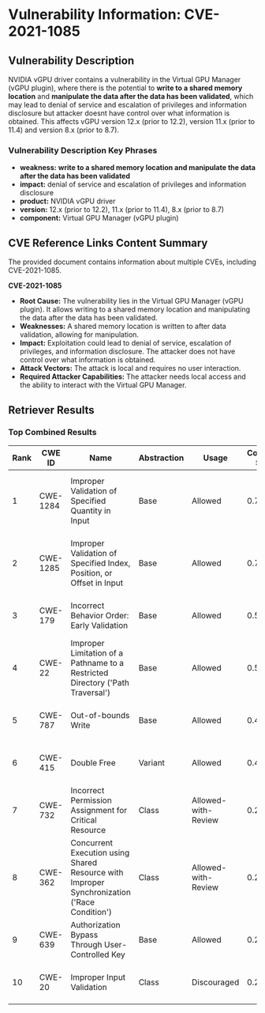 # Vulnerability Information: CVE-2021-1085

## Vulnerability Description
NVIDIA vGPU driver contains a vulnerability in the Virtual GPU Manager (vGPU plugin), where there is the potential to **write to a shared memory location** and **manipulate the data after the data has been validated**, which may lead to denial of service and escalation of privileges and information disclosure but attacker doesnt have control over what information is obtained. This affects vGPU version 12.x (prior to 12.2), version 11.x (prior to 11.4) and version 8.x (prior to 8.7).

### Vulnerability Description Key Phrases
- **weakness:** **write to a shared memory location and manipulate the data after the data has been validated**
- **impact:** denial of service and escalation of privileges and information disclosure
- **product:** NVIDIA vGPU driver
- **version:** 12.x (prior to 12.2), 11.x (prior to 11.4), 8.x (prior to 8.7)
- **component:** Virtual GPU Manager (vGPU plugin)

## CVE Reference Links Content Summary
The provided document contains information about multiple CVEs, including CVE-2021-1085.

**CVE-2021-1085**

*   **Root Cause:** The vulnerability lies in the Virtual GPU Manager (vGPU plugin). It allows writing to a shared memory location and manipulating the data after the data has been validated.
*   **Weaknesses:** A shared memory location is written to after data validation, allowing for manipulation.
*  **Impact:** Exploitation could lead to denial of service, escalation of privileges, and information disclosure. The attacker does not have control over what information is obtained.
*   **Attack Vectors:** The attack is local and requires no user interaction.
*   **Required Attacker Capabilities:** The attacker needs local access and the ability to interact with the Virtual GPU Manager.

## Retriever Results

### Top Combined Results

| Rank | CWE ID | Name | Abstraction | Usage | Combined Score | Retrievers | Individual Scores |
|------|--------|------|-------------|-------|---------------|------------|-------------------|
| 1 | CWE-1284 | Improper Validation of Specified Quantity in Input | Base | Allowed | 0.7669 | dense, sparse, graph | dense: 0.524, sparse: 0.501, graph: 0.610 |
| 2 | CWE-1285 | Improper Validation of Specified Index, Position, or Offset in Input | Base | Allowed | 0.7302 | dense, sparse, graph | dense: 0.527, sparse: 0.433, graph: 0.612 |
| 3 | CWE-179 | Incorrect Behavior Order: Early Validation | Base | Allowed | 0.5608 | sparse, graph | sparse: 0.602, graph: 0.605 |
| 4 | CWE-22 | Improper Limitation of a Pathname to a Restricted Directory ('Path Traversal') | Base | Allowed | 0.5081 | sparse, graph | sparse: 0.395, graph: 0.789 |
| 5 | CWE-787 | Out-of-bounds Write | Base | Allowed | 0.4829 | dense, sparse | dense: 0.515, sparse: 0.393 |
| 6 | CWE-415 | Double Free | Variant | Allowed | 0.4232 | sparse, graph | sparse: 0.432, graph: 0.591 |
| 7 | CWE-732 | Incorrect Permission Assignment for Critical Resource | Class | Allowed-with-Review | 0.2881 | dense, sparse | dense: 0.504, sparse: 0.417 |
| 8 | CWE-362 | Concurrent Execution using Shared Resource with Improper Synchronization ('Race Condition') | Class | Allowed-with-Review | 0.2822 | dense, sparse | dense: 0.497, sparse: 0.405 |
| 9 | CWE-639 | Authorization Bypass Through User-Controlled Key | Base | Allowed | 0.2254 | sparse | sparse: 0.394 |
| 10 | CWE-20 | Improper Input Validation | Class | Discouraged | 0.2232 | dense, sparse | dense: 0.519, sparse: 0.418 |

